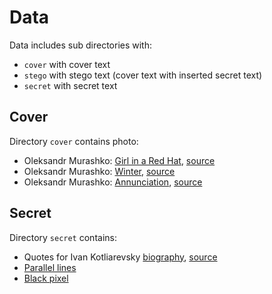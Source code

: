 Data
====

Data includes sub directories with:

* ``cover`` with cover text
* ``stego`` with stego text (cover text with inserted secret text)
* ``secret`` with secret text

Cover
-----

Directory ``cover`` contains photo:

* Oleksandr Murashko: [Girl in a Red Hat](cover/oleksandr-murashko-girl-in-a-red-нat-521x700px.jpg), [source](https://en.wikipedia.org/wiki/File:Olexandr_murashko_Divchyna_v_chervonim_kapeliusi.jpg)
* Oleksandr Murashko: [Winter](cover/oleksandr-murashko-winter-345x480px.jpg), [source](https://commons.wikimedia.org/wiki/File:Olexandr_murashko_Zyma.jpg)
* Oleksandr Murashko: [Annunciation](cover/oleksandr-murashko-annunciation-388x481px.jpg), [source](https://commons.wikimedia.org/wiki/Category:Oleksandr_Murashko#/media/File:Annunciation_by_A._Murashko.jpg)

Secret
------

Directory ``secret`` contains:

* Quotes for Ivan Kotliarevsky [biography](secret/ivan-kotliarevsky.txt), [source](https://en.wikipedia.org/wiki/Ivan_Kotliarevsky)
* [Parallel lines](secret/parallel-lines-100x100px-alpha.png)
* [Black pixel](secret/black-pixel.png)
